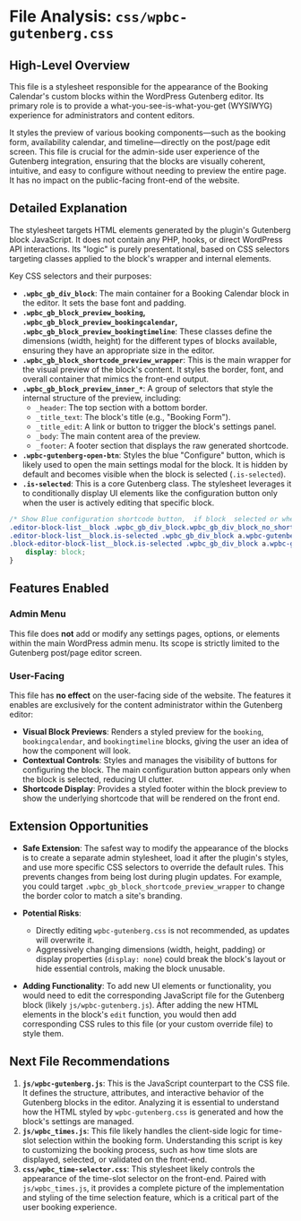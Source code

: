 # File Analysis: `css/wpbc-gutenberg.css`

## High-Level Overview

This file is a stylesheet responsible for the appearance of the Booking Calendar's custom blocks within the WordPress Gutenberg editor. Its primary role is to provide a what-you-see-is-what-you-get (WYSIWYG) experience for administrators and content editors.

It styles the preview of various booking components—such as the booking form, availability calendar, and timeline—directly on the post/page edit screen. This file is crucial for the admin-side user experience of the Gutenberg integration, ensuring that the blocks are visually coherent, intuitive, and easy to configure without needing to preview the entire page. It has no impact on the public-facing front-end of the website.

## Detailed Explanation

The stylesheet targets HTML elements generated by the plugin's Gutenberg block JavaScript. It does not contain any PHP, hooks, or direct WordPress API interactions. Its "logic" is purely presentational, based on CSS selectors targeting classes applied to the block's wrapper and internal elements.

Key CSS selectors and their purposes:

-   **`.wpbc_gb_div_block`**: The main container for a Booking Calendar block in the editor. It sets the base font and padding.
-   **`.wpbc_gb_block_preview_booking`, `.wpbc_gb_block_preview_bookingcalendar`, `.wpbc_gb_block_preview_bookingtimeline`**: These classes define the dimensions (width, height) for the different types of blocks available, ensuring they have an appropriate size in the editor.
-   **`.wpbc_gb_block_shortcode_preview_wrapper`**: This is the main wrapper for the visual preview of the block's content. It styles the border, font, and overall container that mimics the front-end output.
-   **`.wpbc_gb_block_preview_inner_*`**: A group of selectors that style the internal structure of the preview, including:
    -   `_header`: The top section with a bottom border.
    -   `_title_text`: The block's title (e.g., "Booking Form").
    -   `_title_edit`: A link or button to trigger the block's settings panel.
    -   `_body`: The main content area of the preview.
    -   `_footer`: A footer section that displays the raw generated shortcode.
-   **`.wpbc-gutenberg-open-btn`**: Styles the blue "Configure" button, which is likely used to open the main settings modal for the block. It is hidden by default and becomes visible when the block is selected (`.is-selected`).
-   **`.is-selected`**: This is a core Gutenberg class. The stylesheet leverages it to conditionally display UI elements like the configuration button only when the user is actively editing that specific block.

```css
/* Show Blue configuration shortcode button,  if block  selected or when  no shortcode at all */
.editor-block-list__block .wpbc_gb_div_block.wpbc_gb_div_block_no_shortcode a.wpbc-gutenberg-open-btn,
.editor-block-list__block.is-selected .wpbc_gb_div_block a.wpbc-gutenberg-open-btn,
.block-editor-block-list__block.is-selected .wpbc_gb_div_block a.wpbc-gutenberg-open-btn /* FixIn: 8.7.6.11 */ {
	display: block;
}
```

## Features Enabled

### Admin Menu

This file does **not** add or modify any settings pages, options, or elements within the main WordPress admin menu. Its scope is strictly limited to the Gutenberg post/page editor screen.

### User-Facing

This file has **no effect** on the user-facing side of the website. The features it enables are exclusively for the content administrator within the Gutenberg editor:

-   **Visual Block Previews**: Renders a styled preview for the `booking`, `bookingcalendar`, and `bookingtimeline` blocks, giving the user an idea of how the component will look.
-   **Contextual Controls**: Styles and manages the visibility of buttons for configuring the block. The main configuration button appears only when the block is selected, reducing UI clutter.
-   **Shortcode Display**: Provides a styled footer within the block preview to show the underlying shortcode that will be rendered on the front end.

## Extension Opportunities

-   **Safe Extension**: The safest way to modify the appearance of the blocks is to create a separate admin stylesheet, load it after the plugin's styles, and use more specific CSS selectors to override the default rules. This prevents changes from being lost during plugin updates. For example, you could target `.wpbc_gb_block_shortcode_preview_wrapper` to change the border color to match a site's branding.

-   **Potential Risks**:
    -   Directly editing `wpbc-gutenberg.css` is not recommended, as updates will overwrite it.
    -   Aggressively changing dimensions (width, height, padding) or display properties (`display: none`) could break the block's layout or hide essential controls, making the block unusable.

-   **Adding Functionality**: To add new UI elements or functionality, you would need to edit the corresponding JavaScript file for the Gutenberg block (likely `js/wpbc-gutenberg.js`). After adding the new HTML elements in the block's `edit` function, you would then add corresponding CSS rules to this file (or your custom override file) to style them.

## Next File Recommendations

1.  **`js/wpbc-gutenberg.js`**: This is the JavaScript counterpart to the CSS file. It defines the structure, attributes, and interactive behavior of the Gutenberg blocks in the editor. Analyzing it is essential to understand how the HTML styled by `wpbc-gutenberg.css` is generated and how the block's settings are managed.
2.  **`js/wpbc_times.js`**: This file likely handles the client-side logic for time-slot selection within the booking form. Understanding this script is key to customizing the booking process, such as how time slots are displayed, selected, or validated on the front-end.
3.  **`css/wpbc_time-selector.css`**: This stylesheet likely controls the appearance of the time-slot selector on the front-end. Paired with `js/wpbc_times.js`, it provides a complete picture of the implementation and styling of the time selection feature, which is a critical part of the user booking experience.
